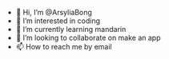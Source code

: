 - 👋 Hi, I’m @ArsyliaBong
- 👀 I’m interested in coding
- 🌱 I’m currently learning mandarin
- 💞️ I’m looking to collaborate on make an app
- 📫 How to reach me by email

<!---
ArsyliaBong/ArsyliaBong is a ✨ special ✨ repository because its `README.md` (this file) appears on your GitHub profile.
You can click the Preview link to take a look at your changes.
--->
